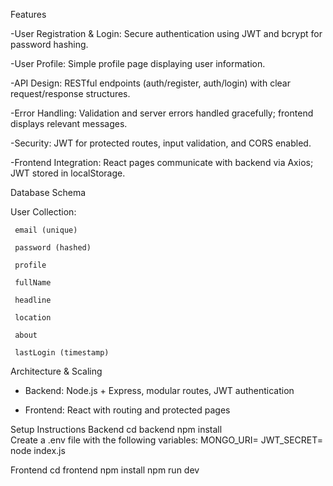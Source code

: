 Features

-User Registration & Login: Secure authentication using JWT and bcrypt for password hashing.

-User Profile: Simple profile page displaying user information.

-API Design: RESTful endpoints (auth/register, auth/login) with clear request/response structures.

-Error Handling: Validation and server errors handled gracefully; frontend displays relevant messages.

-Security: JWT for protected routes, input validation, and CORS enabled.

-Frontend Integration: React pages communicate with backend via Axios; JWT stored in localStorage.

Database Schema

User Collection:

     email (unique)

     password (hashed)

     profile

     fullName

     headline

     location

     about

     lastLogin (timestamp)

Architecture & Scaling

 -  Backend: Node.js + Express, modular routes, JWT authentication

 - Frontend: React with routing and protected pages

Setup Instructions
  Backend
    cd backend
    npm install  
    Create a .env file with the following variables:
    MONGO_URI=<your-mongodb-connection-string>
    JWT_SECRET=<your-secret-key>
    node index.js

Frontend
   cd frontend
   npm install
   npm run dev
